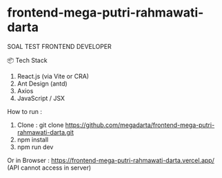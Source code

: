 # frontend-mega-putri-rahmawati-darta
SOAL TEST FRONTEND DEVELOPER

📦 Tech Stack
1. React.js (via Vite or CRA)
2. Ant Design (antd)
3. Axios
4. JavaScript / JSX

How to run :
1. Clone : git clone https://github.com/megadarta/frontend-mega-putri-rahmawati-darta.git
2. npm install
3. npm run dev

Or in Browser : https://frontend-mega-putri-rahmawati-darta.vercel.app/ (API cannot access in server)